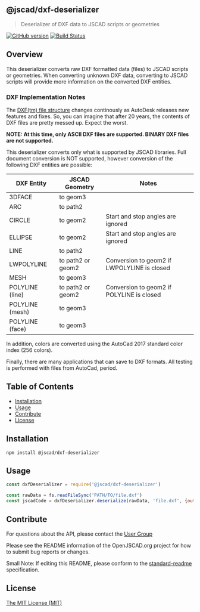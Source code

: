 ## @jscad/dxf-deserializer

> Deserializer of DXF data to JSCAD scripts or geometries

[![GitHub version](https://badge.fury.io/gh/jscad%40jscad%2Fdxf-deserializer.svg)](https://badge.fury.io/gh/jscad%40jscad%2Fdxf-deserializer)
[![Build Status](https://travis-ci.org/jscad/io.svg)](https://travis-ci.org/jscad/dxf-deserializer)

## Overview

This deserializer converts raw DXF formatted data (files) to JSCAD scripts or geometries.
When converting unknown DXF data, converting to JSCAD scripts will provide more information on the converted DXF entities.

### DXF Implementation Notes

The [DXF(tm) file structure](http://docs.autodesk.com/ACD/2014/ENU/files/GUID-73E9E797-3BAA-4795-BBD8-4CE7A03E93CF.htm) changes continously as AutoDesk releases new features and fixes. So, you can imagine that after 20 years, the contents of DXF files are pretty messed up. Expect the worst.

**NOTE: At this time, only ASCII DXF files are supported. BINARY DXF files are not supported.**

This deserializer converts only what is supported by JSCAD libraries. Full document conversion is NOT supported, however conversion of the following DXF entities are possible:

| DXF Entity      | JSCAD Geometry | Notes |
| --------------- | -------------  | ------ |
| 3DFACE          | to geom3       | |
| ARC             | to path2       | |
| CIRCLE          | to geom2       | Start and stop angles are ignored |
| ELLIPSE         | to geom2       | Start and stop angles are ignored |
| LINE            | to path2       | |
| LWPOLYLINE      | to path2 or geom2  | Conversion to geom2 if LWPOLYLINE is closed |
| MESH            | to geom3       | |
| POLYLINE (line) | to path2 or geom2 | Conversion to geom2 if POLYLINE is closed |
| POLYLINE (mesh) | to geom3       | |
| POLYLINE (face) | to geom3       | |

In addition, colors are converted using the AutoCad 2017 standard color index (256 colors).

Finally, there are many applications that can save to DXF formats. All testing is performed with files from AutoCad, period.

## Table of Contents

- [Installation](#installation)
- [Usage](#usage)
- [Contribute](#contribute)
- [License](#license)

## Installation

```
npm install @jscad/dxf-deserializer
```

## Usage

```javascript
const dxfDeserializer = require('@jscad/dxf-deserializer')

const rawData = fs.readFileSync('PATH/TO/file.dxf')
const jscadCode = dxfDeserializer.deserialize(rawData, 'file.dxf', {output: 'jscad'})

```

## Contribute

For questions about the API, please contact the [User Group](https://jscad.xyz/forum)

Please see the README information of the OpenJSCAD.org project for how to submit bug reports or changes.

Small Note: If editing this README, please conform to the [standard-readme](https://github.com/RichardLitt/standard-readme) specification.

## License

[The MIT License (MIT)](./LICENSE)
